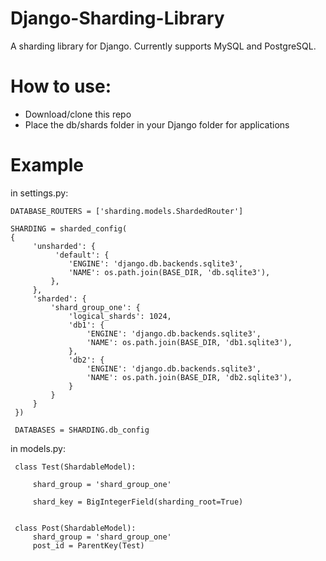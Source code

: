 # Django-Sharding-Library
A sharding library for Django. Currently supports MySQL and PostgreSQL.

# How to use:

- Download/clone this repo
- Place the db/shards folder in your Django folder for applications

# Example

in settings.py:
```
DATABASE_ROUTERS = ['sharding.models.ShardedRouter']

SHARDING = sharded_config(
{
     'unsharded': {
          'default': {
             'ENGINE': 'django.db.backends.sqlite3',
             'NAME': os.path.join(BASE_DIR, 'db.sqlite3'),
         },
     },
     'sharded': {
         'shard_group_one': {
             'logical_shards': 1024,
             'db1': {
                 'ENGINE': 'django.db.backends.sqlite3',
                 'NAME': os.path.join(BASE_DIR, 'db1.sqlite3'),
             },
             'db2': {
                 'ENGINE': 'django.db.backends.sqlite3',
                 'NAME': os.path.join(BASE_DIR, 'db2.sqlite3'),
             }
         }
     }
 })

 DATABASES = SHARDING.db_config
```

 in models.py:

```
 class Test(ShardableModel):

     shard_group = 'shard_group_one'

     shard_key = BigIntegerField(sharding_root=True)


 class Post(ShardableModel):
     shard_group = 'shard_group_one'
     post_id = ParentKey(Test)
```

